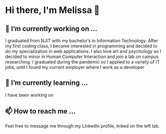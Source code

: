 # Hi there, I'm Melissa 👋

## 🔭 I’m currently working on ...
I graduated from NJIT with my bachelor’s in Information Technology. After my first coding class, I became interested in programming and decided to do my specialization in web applications. I also love  art and psychology so I decided to minor in Human Computer Interaction and join a lab on campus researching. I graduated during the pandemic so I applied to a variety of IT jobs, until I found my current employer where I work as a developer

## 🌱 I’m currently learning ...
I have been working on

## 📫 How to reach me ...
Feel free to message me through my LinkedIn profile, linked on the left tab.


<!--
**ma867/ma867** is a ✨ _special_ ✨ repository because its `README.md` (this file) appears on your GitHub profile.

Here are some ideas to get you started:

- 🔭 I’m currently working on ...
- 🌱 I’m currently learning ...
- 👯 I’m looking to collaborate on ...
- 🤔 I’m looking for help with ...
- 💬 Ask me about ...
- 📫 How to reach me: ...
- 😄 Pronouns: ...
- ⚡ Fun fact: ...
-->

